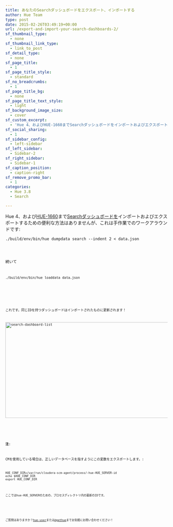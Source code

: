 ```yaml
---
title: あなたのSearchダッシュボードをエクスポート、インポートする
author: Hue Team
type: post
date: 2015-02-26T03:49:19+00:00
url: /export-and-import-your-search-dashboards-2/
sf_thumbnail_type:
  - none
sf_thumbnail_link_type:
  - link_to_post
sf_detail_type:
  - none
sf_page_title:
  - 1
sf_page_title_style:
  - standard
sf_no_breadcrumbs:
  - 1
sf_page_title_bg:
  - none
sf_page_title_text_style:
  - light
sf_background_image_size:
  - cover
sf_custom_excerpt:
  - 'Hue 4、およびHUE-1660までSearchダッシュボードをインポートおよびエクスポートするための便利な方法はありませんが、これは手作業でのワークアラウンドです:'
sf_social_sharing:
  - 1
sf_sidebar_config:
  - left-sidebar
sf_left_sidebar:
  - Sidebar-2
sf_right_sidebar:
  - Sidebar-1
sf_caption_position:
  - caption-right
sf_remove_promo_bar:
  - 1
categories:
  - Hue 3.8
  - Search

---
```

Hue 4、および[HUE-1660][1]まで[Searchダッシュボードを][2]インポートおよびエクスポートするための便利な方法はありませんが、これは手作業でのワークアラウンドです:

<pre><code class="bash">./build/env/bin/hue dumpdata search --indent 2 &lt; data.json
</pre>

続いて

<pre><code class="bash">./build/env/bin/hue loaddata data.json
</pre>

&nbsp;

これです。同じIDを持つダッシュボードはインポートされたものに更新されます！

[<img class="aligncenter size-large wp-image-2116" src="https://cdn.gethue.com/uploads/2015/02/search-dashboard-list-1024x298.png" alt="search-dashboard-list" width="1024" height="298" data-wp-pid="2116" />][3]

&nbsp;

**注**:

CMを使用している場合は、正しいデータベースを指すようにこの変数をエクスポートします。:

<pre><code class="bash">HUE_CONF_DIR=/var/run/cloudera-scm-agent/process/-hue-HUE_SERVER-id
echo $HUE_CONF_DIR
export HUE_CONF_DIR</pre>

ここで<id>はhue-HUE_SERVERのための、プロセスディレクトリ内の最新のIDです。

&nbsp;

ご質問はありますか？[hue-user][4]または[@gethue][5]までお気軽にお問い合わせください！

 [1]: https://issues.cloudera.org/browse/HUE-1660
 [2]: https://gethue.com/hadoop-search-dynamic-search-dashboards-with-solr
 [3]: https://cdn.gethue.com/uploads/2015/02/search-dashboard-list.png
 [4]: http://groups.google.com/a/cloudera.org/group/hue-user
 [5]: https://twitter.com/gethue
